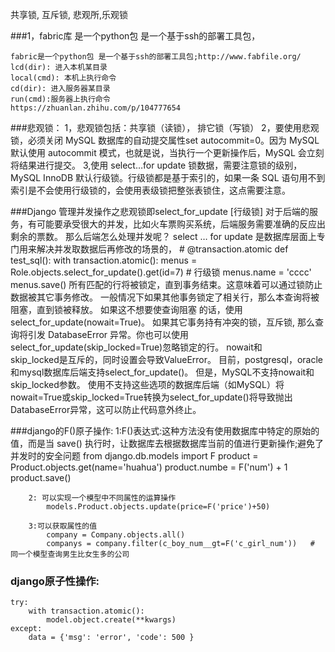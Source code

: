 共享锁, 互斥锁, 悲观所,乐观锁

###1，fabric库 是一个python包 是一个基于ssh的部署工具包，

    fabric是一个python包 是一个基于ssh的部署工具包;http://www.fabfile.org/
    lcd(dir): 进入本机某目录
    local(cmd): 本机上执行命令
    cd(dir): 进入服务器某目录
    run(cmd):服务器上执行命令
    https://zhuanlan.zhihu.com/p/104777654


###悲观锁：
    1，悲观锁包括：共享锁（读锁）， 排它锁（写锁）
    2，要使用悲观锁，必须关闭 MySQL 数据库的自动提交属性set autocommit=0。因为 MySQL 默认使用 autocommit 模式，也就是说，当执行一个更新操作后，MySQL 会立刻将结果进行提交。
    3,使用 select…for update 锁数据，需要注意锁的级别，MySQL InnoDB 默认行级锁。行级锁都是基于索引的，如果一条 SQL 语句用不到索引是不会使用行级锁的，会使用表级锁把整张表锁住，这点需要注意。


###Django 管理并发操作之悲观锁即select_for_update [行级锁]
    对于后端的服务，有可能要承受很大的并发，比如火车票购买系统，后端服务需要准确的反应出剩余的票数。
    那么后端怎么处理并发呢？ select … for update 是数据库层面上专门用来解决并发取数据后再修改的场景的，
    # @transaction.atomic
    def test_sql():
        with transaction.atomic():
            menus = Role.objects.select_for_update().get(id=7)  # 行级锁
            menus.name = 'cccc'
            menus.save()
    所有匹配的行将被锁定，直到事务结束。这意味着可以通过锁防止数据被其它事务修改。
    一般情况下如果其他事务锁定了相关行，那么本查询将被阻塞，直到锁被释放。 如果这不想要使查询阻塞 的话，使用select_for_update(nowait=True)。 
    如果其它事务持有冲突的锁，互斥锁, 那么查询将引发 DatabaseError 异常。你也可以使用select_for_update(skip_locked=True)忽略锁定的行。 
    nowait和　　skip_locked是互斥的，同时设置会导致ValueError。
    目前，postgresql，oracle和mysql数据库后端支持select_for_update()。 但是，MySQL不支持nowait和skip_locked参数。
    使用不支持这些选项的数据库后端（如MySQL）将nowait=True或skip_locked=True转换为select_for_update()将导致抛出DatabaseError异常，这可以防止代码意外终止。


###django的F()原子操作:
        1:F()表达式:这种方法没有使用数据库中特定的原始的值，而是当 save() 执行时，让数据库去根据数据库当前的值进行更新操作;避免了并发时的安全问题
          from django.db.models import F
          product = Product.objects.get(name='huahua')
          product.numbe = F('num') + 1
          product.save()

        2: 可以实现一个模型中不同属性的运算操作
            models.Product.objects.update(price=F('price')+50)

        3:可以获取属性的值
            company = Company.objects.all() 
            companys = company.filter(c_boy_num__gt=F('c_girl_num'))   # 同一个模型查询男生比女生多的公司

### django原子性操作:
    try:
        with transaction.atomic():
            model.object.create(**kwargs)
    except:
        data = {'msg': 'error', 'code': 500 }
        